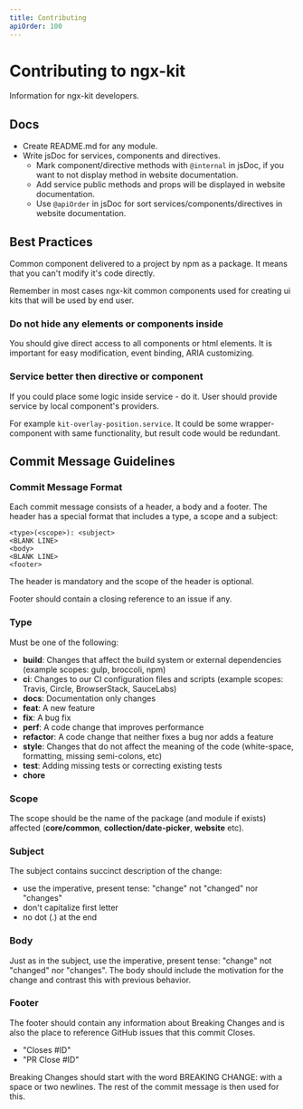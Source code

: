 ```yaml
---
title: Contributing
apiOrder: 100
---
```


# Contributing to ngx-kit

Information for ngx-kit developers.



## Docs

* Create README.md for any module.
* Write jsDoc for services, components and directives.
  * Mark component/directive methods with `@internal` in jsDoc, if you want to not display method in website documentation.
  * Add service public methods and props will be displayed in website documentation.
  * Use `@apiOrder` in jsDoc for sort services/components/directives in website documentation.  



## Best Practices

Common component delivered to a project by npm as a package. It means that you can't modify it's code directly.
  
Remember in most cases ngx-kit common components used for creating ui kits that will be used by end user. 

### Do not hide any elements or components inside 

You should give direct access to all components or html elements. It is important for easy modification, event binding, ARIA customizing. 

### Service better then directive or component

If you could place some logic inside service - do it. User should provide service by local component's providers.

For example `kit-overlay-position.service`. It could be some wrapper-component with same functionality, but result code would be redundant. 



## Commit Message Guidelines

### Commit Message Format

Each commit message consists of a header, a body and a footer. The header has a special format that includes a type, a scope and a subject:

```
<type>(<scope>): <subject>
<BLANK LINE>
<body>
<BLANK LINE>
<footer>
```

The header is mandatory and the scope of the header is optional.

Footer should contain a closing reference to an issue if any.

### Type

Must be one of the following:

* **build**: Changes that affect the build system or external dependencies (example scopes: gulp, broccoli, npm)
* **ci**: Changes to our CI configuration files and scripts (example scopes: Travis, Circle, BrowserStack, SauceLabs)
* **docs**: Documentation only changes
* **feat**: A new feature
* **fix**: A bug fix
* **perf**: A code change that improves performance
* **refactor**: A code change that neither fixes a bug nor adds a feature
* **style**: Changes that do not affect the meaning of the code (white-space, formatting, missing semi-colons, etc)
* **test**: Adding missing tests or correcting existing tests
* **chore**

### Scope

The scope should be the name of the package (and module if exists) affected (**core/common**, **collection/date-picker**, **website** etc).

### Subject

The subject contains succinct description of the change:

* use the imperative, present tense: "change" not "changed" nor "changes"
* don't capitalize first letter
* no dot (.) at the end

### Body

Just as in the subject, use the imperative, present tense: "change" not "changed" nor "changes". The body should include the motivation for the change and contrast this with previous behavior.

### Footer

The footer should contain any information about Breaking Changes and is also the place to reference GitHub issues that this commit Closes.

* "Closes #ID"
* "PR Close #ID"

Breaking Changes should start with the word BREAKING CHANGE: with a space or two newlines. The rest of the commit message is then used for this.

